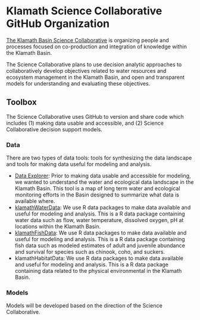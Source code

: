 # Klamath Science Collaborative GitHub Organization

[The Klamath Basin Science Collaborative](https://klamath-basin-sdm.gitbook.io/doc) is organizing people and processes focused on co-production and integration of knowledge within the Klamath Basin.

The Science Collaborative plans to use decision analytic approaches to collaboratively develop objectives related to water resources and ecosystem management in the Klamath Basin, and open and transparent models for understanding and evaluating these objectives.

## Toolbox

The Science Collaborative uses GitHub to version and share code which includes (1) making data usable and accessible, and (2) Science Collaborative decision support models.

### Data

There are two types of data tools: tools for synthesizing the data landscape and tools for making data useful for modeling and analysis.

- [Data Explorer](https://flowwest.shinyapps.io/klamath-map/): Prior to making data usable and accessible for modeling, we wanted to understand the water and ecological data landscape in the Klamath Basin. This tool is a map of long term water and ecological monitoring efforts in the Basin designed to summarize what data is available where.
- [klamathWaterData](https://github.com/Klamath-SDM/klamathWaterData): We use R data packages to make data available and useful for modeling and analysis. This is a R data package containing water data such as flow, water temperature, dissolved oxygen, pH at locations within the Klamath Basin.
- [klamathFishData](https://github.com/Klamath-SDM/klamathFishData): We use R data packages to make data available and useful for modeling and analysis. This is a R data package containing fish data such as modeled estimates of adult and juvenile abundance and survival for species such as chinook, coho, and suckers.
- klamathHabitatData: We use R data packages to make data available and useful for modeling and analysis. This is a R data package containing data related to the physical environmental in the Klamath Basin.

### Models

Models will be developed based on the direction of the Science Collaborative.
